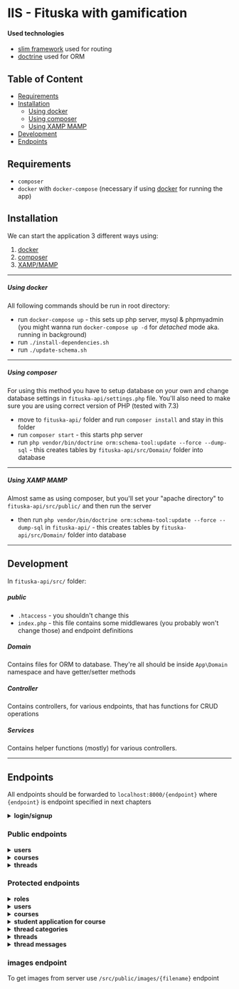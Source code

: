 # IIS - Fituska with gamification
#### Used technologies
- [slim framework](https://www.slimframework.com/) used for routing
- [doctrine](https://www.doctrine-project.org/index.html) used for ORM

## Table of Content
* [Requirements](#requirements)
* [Installation](#installation)
    * [Using docker](#using-docker)
    * [Using composer](#using-composer)
    * [Using XAMP MAMP](#using-xamp-mamp)
* [Development](#development)
* [Endpoints](#endpoints)

## Requirements
- `composer`
- `docker` with `docker-compose` (necessary if using [docker](#using-docker) for running the app)

## Installation
We can start the application 3 different ways using:
1. [docker](#using-docker)
2. [composer](#using-composer) 
3. [XAMP/MAMP](#using-xamp-mamp)
___
##### Using docker
All following commands should be run in root directory:
- run `docker-compose up` - this sets up php server, mysql & phpmyadmin (you might wanna run `docker-compose up -d` for _detached_ mode aka. running in background)
- run `./install-dependencies.sh`
- run `./update-schema.sh`
___
##### Using composer
For using this method you have to setup database on your own and change database settings in `fituska-api/settings.php` file. You'll also need to make sure you are using correct version of PHP (tested with 7.3)
- move to `fituska-api/` folder and run `composer install` and stay in this folder
- run `composer start` - this starts php server
- run `php vendor/bin/doctrine orm:schema-tool:update --force --dump-sql` - this creates tables by `fituska-api/src/Domain/` folder into database
___
##### Using XAMP MAMP
Almost same as using composer, but you'll set your "apache directory" to `fituska-api/src/public/` and then run the server
- then run `php vendor/bin/doctrine orm:schema-tool:update --force --dump-sql` in `fituska-api/` - this creates tables by `fituska-api/src/Domain/` folder into database

___
## Development
In `fituska-api/src/` folder:

##### public
- `.htaccess` - you shouldn't change this
- `index.php` - this file contains some middlewares (you probably won't change those) and endpoint definitions 

##### Domain
Contains files for ORM to database. They're all should be inside `App\Domain` namespace and have getter/setter methods

##### Controller
Contains controllers, for various endpoints, that has functions for CRUD operations

##### Services
Contains helper functions (mostly) for various controllers.

___
## Endpoints
All endpoints should be forwarded to `localhost:8000/{endpoint}` where `{endpoint}` is endpoint specified in next chapters

<details>
<summary><b>login/signup</b></summary>

- `/signup` - `[POST]` creates new user account

```json
{
    "name": "string",
    "password": "string",
    "email": "string",
    "phone": "string", // optional
    "addresss": "string" // optional
}
```

- `/login` - `[POST]` log in user and return JWT in response (the JWT is used for communicating with protected endpoints)

```json
{
    "password": "string",
    "email": "string",
}
```

</details>

### Public endpoints
<details>
<summary><b>users</b></summary>

- `/users/{id}/get` get user by id
- `/users/email/{email}/get` - get users by email (maybe delete this shit?)
- `/users/name/{name}/get` - get users by name

</details>

<details>
<summary><b>courses</b></summary>

- `/courses/get` - get all courses
- `/courses/get/approved` - get all approved courses (this should be used most probably by users to browse)
- `/courses/{code}/get` - get course by unique course code

</details>

<details>
<summary><b>threads</b></summary>

- `/courses/{coude}/threads/get` - get threads for course with specified course code
- `/threads/title/{title}/get` - get threads by title
- `/threads/id/{id}/get` - get thread and all it's messages (not yet implemented) by thread id

</details>


### Protected endpoints
<details>
<summary><b>roles</b></summary>

This endpoint should be only accessed by user with role that has name `admin`
- `/roles` - get all available roles
- `/roles/add/{name}` - `[POST]` add new role with specified name
- `/roles/{id}/{name}` - `[PUT]` update existing role with id to new name
- `/roles/{id}` - `[DELETE]` delete role with ID

</details>

<details>
<summary><b>users</b></summary>

- `/users` - gets all users (probably won't be necessary?)
- `/users/{userID}/role/{roleID}` - `[PUT]` update role of user with specified id (only user with admin role is able to change those)

</details>

<details>
<summary><b>courses</b></summary>

- `/courses/get/not-approved` - gets all yet not approved courses (only if user role equals to 'moderator' or 'admin')
- `/courses/add` - `[POST]` add new course

```json
{
    "code": "string",
    "name": "string"
}
```

- `/courses/{code}/approve` - `[PUT]` approves course with specified course code (only if user's role is 'moderator' or 'admin')

</details>

<details>
<summary><b>student application for course</b></summary>

- `/courses/{code}/applications/get` - gets all applications for course (for lecturer only)
- `/courses/{code}/application/add` - `[POST]` add new application for course
- `/applications/{id}/approve` - `[PUT]` approve student's application (for lecturer onyl)
- `/applications/{id}/revoke` - `[PUT]` revoke student's application (for lecturer onyl)

</details>

<details>
<summary><b>thread categories</b></summary>

All of those endpoints are for lecturer of course only
- `/courses/{code}/get/categories` - get all thread categories for specified course with course code
- `/categories/add` - `[POST]` add new thread category for course

```json
{
    "name": "string",
    "course_code": "string"
}
```

- `/categories/{id}/update` - `[PUT]` update thread category with specified id

```json
{
    "name": "string"
}
```

- `/categories/{id}/delete` - `[DELETE]` delete existing category with specified id

</details>

<details>
<summary><b>threads</b></summary>

- `/threads/add` - `[POST]` add new thread (only for enrolled students or lecturer of course)

```json
{
    "course_code": "string",
    "title": "string",
    "category": "int",
    "message": "string",
    "attachments": [
        {
            "type": "string", // jpg, png, ...
            "content": "string" // base64 string without the `data:image/jpeg;base64,` bullshit
        },
        // ...
    ]
}
```

- `/threads/{id}/close` - `[PUT]` close existing thread, can be only done by lecturer of course

- `/threads/{id}/delete` - `[DELETE]` delete thread with specified id (only for author of thread or lecturer of course)

</details>

<details>
<summary><b>thread messages</b></summary>

Because users should get points for correct answers they shouldn't be able to change/delete their messages

- `/threads/{id}/messages/add` - `[POST]` add new message to thread

```json
{
    "message": "string",
    "attachments": [
        {
            "type": "string", // jpg, png, ...
            "content": "string" // base64 string without the `data:image/jpeg;base64,` bullshit
        },
        // ...
    ]
}
```

- `/messages/compensate` - `[POST]` compensate votes for messages with no votes (for lecturer only - is used after closing thread)

```json
{
    "messages": [
        {
            "id": "int",
            "vote": "int" // number to incerement score
        },
        // ...
    ]
}
```

 - `/messages/{id}/update-score` - `[PUT]` update score of author of message with given ID (for lecturer only - is used after closing thread)

 - `/messages/{id}/vote` - `[POST]` vote for message (for enrolled students only, lecturer maybe works also but I don't even care anymore)

</details>

### images endpoint
To get images from server use `/src/public/images/{filename}` endpoint